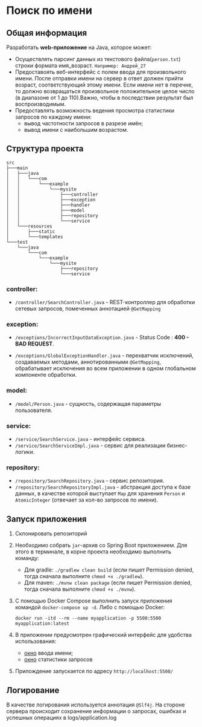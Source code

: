 # Поиск по имени
## Общая информация
Разработать **web-приложение** на Java, которое может:
- Осуществлять парсинг данных из текстового файла(`person.txt`) строки формата
имя_возраст. `Например: Андрей_27`
- Предоставоять веб-интерфейс с полем ввода
для произвольного имени. После отправки имени на сервер
в ответ должен прийти возраст, соответствующий этому
имени. Если имени нет в перечне, то должно возвращаться
произвольное положительное целое число (в диапазоне от 1 до 110).Важно, чтобы в последствии результат
был воспроизводимым.
- Предоставлять возможность ведения просмотра
статистики запросов по каждому имени:
  - вывод частотности запросов в разрезе имён; 
  - вывод имени с наибольшим возрастом.

## Структура проекта
    src
    ├───main
    │   ├───java
    │   │   └───com
    │   │       └───example
    │   │           └───mysite
    │   │               ├───controller
    │   │               ├───exception
    │   │               ├───handler
    │   │               ├───model
    │   │               ├───repository
    │   │               └───service
    │   └───resources
    │       ├───static
    │       └───templates
    └───test
        └───java
            └───com
                └───example
                    └───mysite
                        ├───repository
                        └───service


### controller: 
 
  - `/controller/SearchController.java` - REST-контроллер для обработки сетевых запросов, помеченных аннотацией `@GetMapping` 
                   
### exception:
  
  - `/exceptions/IncorrectInputDataException.java` - Status Code : **400 - BAD REQUEST**.
  
  - `/exceptions/GlobalExceptionHandler.java` - перехватчик исключений, создаваемых методами, аннотированными `@GetMapping`, обрабатывает исключения во всем приложении в одном глобальном компоненте обработки.

### model:
  - `/model/Person.java` - сущность, содержащая параметры пользователя.

### service:
   - `/service/SearchService.java` - интерфейс сервиса.
   - `/service/SearchServiceImpl.java` - сервис для реализации бизнес-логики.


### repository:
  - `/repository/SearchRepository.java` - сервис репозитория.
  - `/repository/SearchRepositoryImpl.java` - абстракция доступа к базе данных, в качестве которой выступает `Map` для хранения `Person` и `AtomicInteger` (отвечает за кол-во запросов по имени).

## Запуск приложения
1. Склонировать репозиторий
2. Необходимо собрать `jar`-архив со Spring Boot приложением. Для этого в терминале, в корне проекта необходимо выполнить команду:
      - Для gradle: `./gradlew clean build` (если пишет Permission denied, тогда сначала выполните `chmod +x ./gradlew`).
      - Для maven: `./mvnw clean package` (если пишет Permission denied, тогда сначала выполните `chmod +x ./mvnw`).
3. С помощью Docker Compose выполнить запуск приложения командой `docker-compose up -d`. Либо с помощью Docker: 
   
    `docker run -itd --rm --name myapplication -p 5500:5500 myapplication:latest`
4. В приложении предусмотрен графический интерфейс для удобства использования: 
   - [окно](/pic/1.png) ввода имени;
   - [окно](/pic/2.png) статистики запросов
5. Прилождение запускается по адресу `http://localhost:5500/`

## Логирование
В качестве логирования используется аннотация `@Slf4j`. На стороне сервера происходит сохранение информации о запросах, ошибках и успешных операциях в logs/application.log

 
